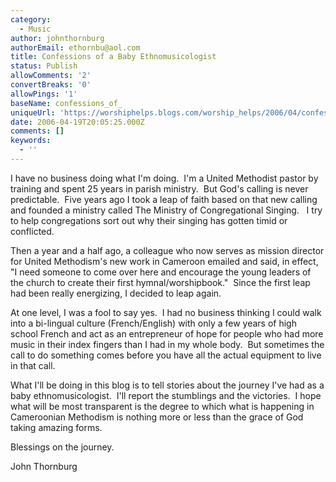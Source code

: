 ```yaml
---
category:
  - Music
author: johnthornburg
authorEmail: ethornbu@aol.com
title: Confessions of a Baby Ethnomusicologist
status: Publish
allowComments: '2'
convertBreaks: '0'
allowPings: '1'
baseName: confessions_of_
uniqueUrl: 'https://worshiphelps.blogs.com/worship_helps/2006/04/confessions_of_.html '
date: 2006-04-19T20:05:25.000Z
comments: []
keywords:
  - ''
---
```

I have no business doing what I'm doing.  I'm a United Methodist pastor by training and spent 25 years in parish ministry.  But God's calling is never predictable.  Five years ago I took a leap of faith based on that new calling and founded a ministry called The Ministry of Congregational Singing.   I try to help congregations sort out why their singing has gotten timid or conflicted.

Then a year and a half ago, a colleague who now serves as mission director for United Methodism's new work in Cameroon emailed and said, in effect, "I need someone to come over here and encourage the young leaders of the church to create their first hymnal/worshipbook."  Since the first leap had been really energizing, I decided to leap again. 

At one level, I was a fool to say yes.  I had no business thinking I could walk into a bi-lingual culture (French/English) with only a few years of high school French and act as an entrepreneur of hope for people who had more music in their index fingers than I had in my whole body.  But sometimes the call to do something comes before you have all the actual equipment to live in that call.

What I'll be doing in this blog is to tell stories about the journey I've had as a baby ethnomusicologist.  I'll report the stumblings and the victories.  I hope what will be most transparent is the degree to which what is happening in Cameroonian Methodism is nothing more or less than the grace of God taking amazing forms.

Blessings on the journey.

John Thornburg
